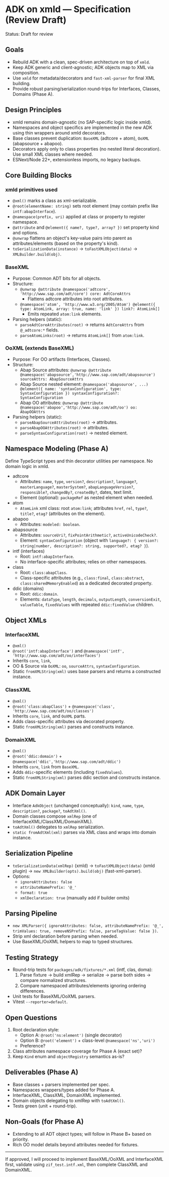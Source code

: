 # ADK on xmld — Specification (Review Draft)

Status: Draft for review

## Goals

- Rebuild ADK with a clean, spec-driven architecture on top of `xmld`.
- Keep ADK generic and client-agnostic; ADK objects map to XML via composition.
- Use `xmld` for metadata/decorators and `fast-xml-parser` for final XML building.
- Provide robust parsing/serialization round-trips for Interfaces, Classes, Domains (Phase A).

## Design Principles

- xmld remains domain-agnostic (no SAP-specific logic inside xmld).
- Namespaces and object specifics are implemented in the new ADK using thin wrappers around xmld decorators.
- Base classes prevent duplication: `BaseXML` (adtcore + atom), `OoXML` (abapsource + abapoo).
- Decorators apply only to class properties (no nested literal decoration). Use small XML classes where needed.
- ESNext/Node 22+, extensionless imports, no legacy backups.

## Core Building Blocks

### xmld primitives used

- `@xml()` marks a class as xml-serializable.
- `@root(elementName: string)` sets root element (may contain prefix like `intf:abapInterface`).
- `@namespace(prefix, uri)` applied at class or property to register namespace.
- `@attribute` and `@element({ name?, type?, array? })` set property kind and options.
- `@unwrap` flattens an object's key-value pairs into parent as attributes/elements (based on the property's kind).
- `toSerializationData(instance)` → `toFastXMLObject(data)` → `XMLBuilder.build(obj)`.

### BaseXML

- Purpose: Common ADT bits for all objects.
- Structure:
  - `@unwrap @attribute @namespace('adtcore', 'http://www.sap.com/adt/core') core: AdtCoreAttrs`
    - Flattens adtcore attributes into root attributes.
  - `@namespace('atom', 'http://www.w3.org/2005/Atom') @element({ type: AtomLink, array: true, name: 'link' }) link?: AtomLink[]`
    - Emits repeated `atom:link` elements.
- Parsing helpers (static):
  - `parseAdtCoreAttributes(root)` → returns `AdtCoreAttrs` from `@_adtcore:*` fields.
  - `parseAtomLinks(root)` → returns `AtomLink[]` from `atom:link`.

### OoXML (extends BaseXML)

- Purpose: For OO artifacts (Interfaces, Classes).
- Structure:
  - Abap Source attributes: `@unwrap @attribute @namespace('abapsource','http://www.sap.com/adt/abapsource') sourceAttrs: AbapSourceAttrs`
  - Abap Source nested element: `@namespace('abapsource', ...) @element({ name: 'syntaxConfiguration', type: SyntaxConfiguration }) syntaxConfiguration?: SyntaxConfiguration`
  - Abap OO attributes: `@unwrap @attribute @namespace('abapoo','http://www.sap.com/adt/oo') oo: AbapOOAttrs`
- Parsing helpers (static):
  - `parseAbapSourceAttributes(root)` → attributes.
  - `parseAbapOOAttributes(root)` → attributes.
  - `parseSyntaxConfiguration(root)` → nested element.

## Namespace Modeling (Phase A)

Define TypeScript types and thin decorator utilities per namespace. No domain logic in xmld.

- adtcore
  - Attributes: `name`, `type`, `version?`, `description?`, `language?`, `masterLanguage?`, `masterSystem?`, `abapLanguageVersion?`, `responsible?`, `changedBy?`, `createdBy?`, dates, text limit.
  - Element (optional): `packageRef` as nested element when needed.
- atom
  - `AtomLink` xml class: root `atom:link`; attributes `href`, `rel`, `type?`, `title?`, `etag?` (attributes on the element).
- abapoo
  - Attributes: `modeled: boolean`.
- abapsource
  - Attributes: `sourceUri?`, `fixPointArithmetic?`, `activeUnicodeCheck?`.
  - Element: `syntaxConfiguration` (object with `language?: { version?: string|number, description?: string, supported?, etag? }`).
- intf (interfaces)
  - Root: `intf:abapInterface`.
  - No interface-specific attributes; relies on other namespaces.
- class
  - Root: `class:abapClass`.
  - Class-specific attributes (e.g., `class:final`, `class:abstract`, `class:sharedMemoryEnabled`) as a dedicated decorated property.
- ddic (domains)
  - Root: `ddic:domain`.
  - Elements: `dataType`, `length`, `decimals`, `outputLength`, `conversionExit`, `valueTable`, `fixedValues` with repeated `ddic:fixedValue` children.

## Object XMLs

### InterfaceXML

- `@xml()`
- `@root('intf:abapInterface')` and `@namespace('intf', 'http://www.sap.com/adt/oo/interfaces')`
- Inherits `core`, `link`,
- OO & Source via `OoXML`: `oo`, `sourceAttrs`, `syntaxConfiguration`.
- Static `fromXMLString(xml)` uses base parsers and returns a constructed instance.

### ClassXML

- `@xml()`
- `@root('class:abapClass')` + `@namespace('class', 'http://www.sap.com/adt/oo/classes')`
- Inherits `core`, `link`, and `OoXML` parts.
- Adds class-specific attributes via decorated property.
- Static `fromXMLString(xml)` parses and constructs instance.

### DomainXML

- `@xml()`
- `@root('ddic:domain')` + `@namespace('ddic','http://www.sap.com/adt/ddic')`
- Inherits `core`, `link` from `BaseXML`.
- Adds `ddic`-specific elements (including `fixedValues`).
- Static `fromXMLString(xml)` parses ddic section and constructs instance.

## ADK Domain Layer

- Interface `AdkObject` (unchanged conceptually): `kind`, `name`, `type`, `description?`, `package?`, `toAdtXml()`.
- Domain classes compose `xmlRep` (one of InterfaceXML/ClassXML/DomainXML).
- `toAdtXml()` delegates to `xmlRep` serialization.
- `static fromAdtXml(xml)` parses via XML class and wraps into domain instance.

## Serialization Pipeline

- `toSerializationData(xmlRep)` (xmld) → `toFastXMLObject(data)` (xmld plugin) → `new XMLBuilder(opts).build(obj)` (fast-xml-parser).
- Options:
  - `ignoreAttributes: false`
  - `attributeNamePrefix: '@_'`
  - `format: true`
  - `xmlDeclaration: true` (manually add if builder omits)

## Parsing Pipeline

- `new XMLParser({ ignoreAttributes: false, attributeNamePrefix: '@_', trimValues: true, removeNSPrefix: false, parseTagValue: false })`.
- Strip xml declaration before parsing when needed.
- Use BaseXML/OoXML helpers to map to typed structures.

## Testing Strategy

- Round-trip tests for `packages/adk/fixtures/*.xml` (intf, clas, doma):
  1. Parse fixture → build xmlRep → serialize → parse both sides → compare normalized structures.
  2. Compare namespaced attributes/elements ignoring ordering differences.
- Unit tests for BaseXML/OoXML parsers.
- Vitest `--reporter=default`.

## Open Questions

1. Root declaration style:
   - Option A: `@root('ns:element')` (single decorator)
   - Option B: `@root('element')` + class-level `@namespace('ns','uri')`
   - Preference?
2. Class attributes namespace coverage for Phase A (exact set)?
3. Keep `Kind` enum and `objectRegistry` semantics as-is?

## Deliverables (Phase A)

- Base classes + parsers implemented per spec.
- Namespaces wrappers/types added for Phase A.
- InterfaceXML, ClassXML, DomainXML implemented.
- Domain objects delegating to xmlRep with `toAdtXml()`.
- Tests green (unit + round-trip).

## Non-Goals (for Phase A)

- Extending to all ADT object types; will follow in Phase B+ based on priority.
- Rich OO model details beyond attributes needed for fixtures.

---

If approved, I will proceed to implement BaseXML/OoXML and InterfaceXML first, validate using `zif_test.intf.xml`, then complete ClassXML and DomainXML.
